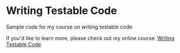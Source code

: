 # Writing Testable Code
Sample code for my course on writing testable code

If you'd like to learn more, please check out my online course: <a href="https://goo.gl/fVBU1w">Writing Testable Code</a>
